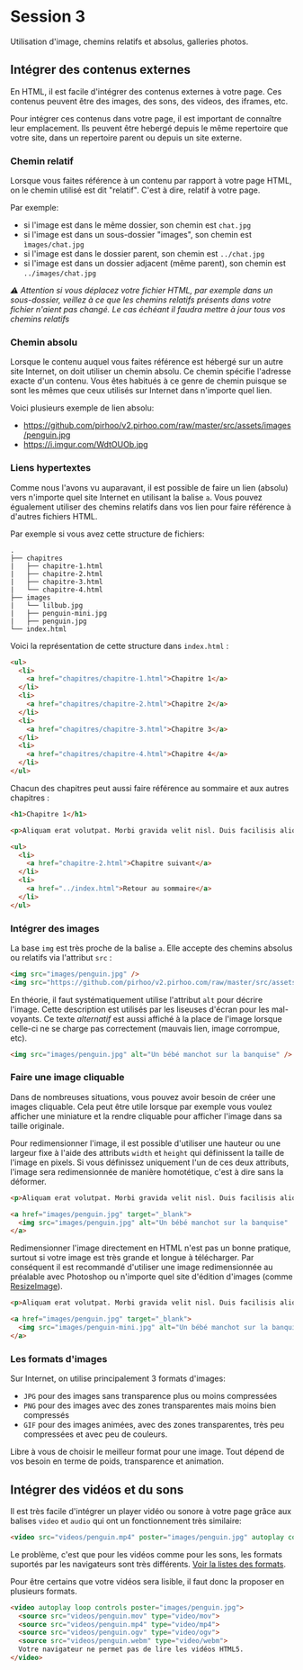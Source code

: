 # Session 3

Utilisation d'image, chemins relatifs et absolus, galleries photos.

## Intégrer des contenus externes

En HTML, il est facile d'intégrer des contenus externes à votre page.
Ces contenus peuvent être des images, des sons, des videos, des iframes, etc.

Pour intégrer ces contenus dans votre page, il est important de connaître leur emplacement.
Ils peuvent être hebergé depuis le même repertoire que votre site, dans un repertoire
 parent ou depuis un site externe.

### Chemin relatif

Lorsque vous faites référence à un contenu par rapport à votre page HTML,
on le chemin utilisé est dit "relatif". C'est à dire, relatif à votre page.

Par exemple:

* si l'image est dans le même dossier, son chemin est `chat.jpg`
* si l'image est dans un sous-dossier "images", son chemin est `ìmages/chat.jpg`
* si l'image est dans le dossier parent, son chemin est `../chat.jpg`
* si l'image est dans un dossier adjacent (même parent), son chemin est `../images/chat.jpg`

*:warning: Attention si vous déplacez votre fichier HTML, par exemple dans un sous-dossier,
veillez à ce que les chemins relatifs présents dans votre fichier n'aient pas changé.
Le cas échéant il faudra mettre à jour tous vos chemins relatifs*

### Chemin absolu

Lorsque le contenu auquel vous faites référence est hébergé sur un autre site Internet,
on doit utiliser un chemin absolu. Ce chemin spécifie l'adresse exacte d'un contenu.
Vous êtes habitués à ce genre de chemin puisque se sont les mêmes que ceux utilisés
sur Internet dans n'importe quel lien.

Voici plusieurs exemple de lien absolu:

* https://github.com/pirhoo/v2.pirhoo.com/raw/master/src/assets/images/penguin.jpg
* https://i.imgur.com/WdtOUOb.jpg

### Liens hypertextes

Comme nous l'avons vu auparavant, il est possible de faire un lien (absolu) vers
n'importe quel site Internet en utilisant la balise `a`. Vous pouvez égualement
utiliser des chemins relatifs dans vos lien pour faire référence à d'autres
fichiers HTML.

Par exemple si vous avez cette structure de fichiers:

```
.
├── chapitres
|   ├── chapitre-1.html
|   ├── chapitre-2.html
|   ├── chapitre-3.html
|   └── chapitre-4.html
├── images
|   └── lilbub.jpg
|   ├── penguin-mini.jpg
|   ├── penguin.jpg
└── index.html
```

Voici la représentation de cette structure dans `index.html` :

```html
<ul>
  <li>
    <a href="chapitres/chapitre-1.html">Chapitre 1</a>
  </li>
  <li>
    <a href="chapitres/chapitre-2.html">Chapitre 2</a>
  </li>
  <li>
    <a href="chapitres/chapitre-3.html">Chapitre 3</a>
  </li>
  <li>
    <a href="chapitres/chapitre-4.html">Chapitre 4</a>
  </li>
</ul>
```

Chacun des chapitres peut aussi faire référence au sommaire et aux autres chapitres :

```html
<h1>Chapitre 1</h1>

<p>Aliquam erat volutpat. Morbi gravida velit nisl. Duis facilisis aliquam nisi, ut auctor metus. Curabitur ex diam, mollis at odio sit amet, posuere hendrerit massa. Cras mi nisl, gravida quis orci sed, consequat sagittis est. Mauris ante magna, sagittis sit amet maximus nec, accumsan non urna. Aenean eget ipsum pretium, pretium tortor non, aliquet elit. Phasellus tempor quam ante, id scelerisque felis commodo et. Nulla vehicula sodales sapien vel scelerisque. Duis vestibulum a lacus in euismod. Etiam tincidunt elementum mattis. Nulla iaculis pellentesque consectetur.</p>

<ul>
  <li>
    <a href="chapitre-2.html">Chapitre suivant</a>
  </li>
  <li>
    <a href="../index.html">Retour au sommaire</a>
  </li>
</ul>
```

### Intégrer des images

La base `img` est très proche de la balise `a`. Elle accepte des chemins absolus
ou relatifs via l'attribut `src` :

```html
<img src="images/penguin.jpg" />
<img src="https://github.com/pirhoo/v2.pirhoo.com/raw/master/src/assets/images/penguin.jpg" />
```

En théorie, il faut systématiquement utilise l'attribut `alt` pour décrire l'image.
Cette description est utilisés par les liseuses d'écran pour les mal-voyants. Ce
texte *alternatif* est aussi affiché à la place de l'image lorsque celle-ci ne
se charge pas correctement (mauvais lien, image corrompue, etc).

```html
<img src="images/penguin.jpg" alt="Un bébé manchot sur la banquise" />
```

### Faire une image cliquable

Dans de nombreuses situations, vous pouvez avoir besoin de créer une images cliquable.
Cela peut être utile lorsque par exemple vous voulez afficher une miniature et la
rendre cliquable pour afficher l'image dans sa taille originale.

Pour redimensionner l'image, il est possible d'utiliser une hauteur ou une largeur fixe
à l'aide des attributs `width` et `height` qui définissent la taille de l'image en pixels.
Si vous définissez uniquement l'un de ces deux attributs, l'image sera redimensionnée de manière
homotétique, c'est à dire sans la déformer.

```html
<p>Aliquam erat volutpat. Morbi gravida velit nisl. Duis facilisis aliquam nisi, ut auctor metus. Curabitur ex diam, mollis at odio sit amet, posuere hendrerit massa. Cras mi nisl, gravida quis orci sed, consequat sagittis est.</p>

<a href="images/penguin.jpg" target="_blank">
  <img src="images/penguin.jpg" alt="Un bébé manchot sur la banquise"  width="100" />
</a>
```

Redimensionner l'image directement en HTML n'est pas un bonne pratique, surtout
si votre image est très grande et longue à télécharger. Par conséquent il est recommandé
d'utiliser une image redimensionnée au préalable avec Photoshop ou n'importe quel
site d'édition d'images (comme [ResizeImage](http://resizeimage.net)).


```html
<p>Aliquam erat volutpat. Morbi gravida velit nisl. Duis facilisis aliquam nisi, ut auctor metus. Curabitur ex diam, mollis at odio sit amet, posuere hendrerit massa. Cras mi nisl, gravida quis orci sed, consequat sagittis est.</p>

<a href="images/penguin.jpg" target="_blank">
  <img src="images/penguin-mini.jpg" alt="Un bébé manchot sur la banquise"  width="100" />
</a>
```

### Les formats d'images

Sur Internet, on utilise principalement 3 formats d'images:

* `JPG` pour des images sans transparence plus ou moins compressées
* `PNG` pour des images avec des zones transparentes mais moins bien compressés
* `GIF` pour des images animées, avec des zones transparentes, très peu compressées et avec peu de couleurs.

Libre à vous de choisir le meilleur format pour une image. Tout dépend de vos besoin en terme de poids, transparence et animation.

## Intégrer des vidéos et du sons

Il est très facile d'intégrer un player vidéo ou sonore à votre page grâce aux
balises `video` et `audio` qui ont un fonctionnement très similaire:

```html
<video src="videos/penguin.mp4" poster="images/penguin.jpg" autoplay controls loop />
```

Le problème, c'est que pour les vidéos comme pour les sons, les formats suportés
par les navigateurs sont très différents. [Voir la listes des formats](https://developer.mozilla.org/fr/docs/Web/HTML/Formats_pour_audio_video).

Pour être certains que votre vidéos sera lisible, il faut donc la proposer en
plusieurs formats.

```html
<video autoplay loop controls poster="images/penguin.jpg">
  <source src="videos/penguin.mov" type="video/mov">
  <source src="videos/penguin.mp4" type="video/mp4">
  <source src="videos/penguin.ogv" type="video/ogv">
  <source src="videos/penguin.webm" type="video/webm">
  Votre navigateur ne permet pas de lire les vidéos HTML5.
</video>
```
